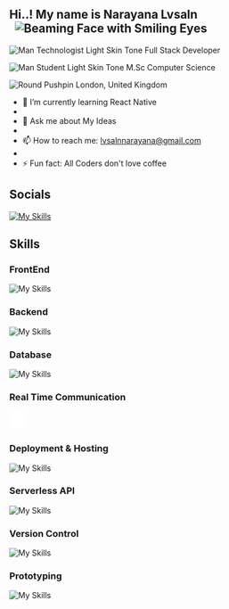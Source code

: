 


## Hi..! My name is Narayana Lvsaln <img src="https://raw.githubusercontent.com/Tarikul-Islam-Anik/Animated-Fluent-Emojis/master/Emojis/Smilies/Beaming%20Face%20with%20Smiling%20Eyes.png" alt="Beaming Face with Smiling Eyes" width="30" height="30" style="margin-left: 10px;margin-top:-10px;" /> 

<img src="https://raw.githubusercontent.com/Tarikul-Islam-Anik/Animated-Fluent-Emojis/master/Emojis/People%20with%20professions/Man%20Technologist%20Light%20Skin%20Tone.png" alt="Man Technologist Light Skin Tone" width="25" height="25" /><span>  Full Stack Developer</span>

<img src="https://raw.githubusercontent.com/Tarikul-Islam-Anik/Animated-Fluent-Emojis/master/Emojis/People%20with%20professions/Man%20Student%20Light%20Skin%20Tone.png" alt="Man Student Light Skin Tone" width="25" height="25" /><span>  M.Sc Computer Science</span>

<img src="https://raw.githubusercontent.com/Tarikul-Islam-Anik/Animated-Fluent-Emojis/master/Emojis/Objects/Round%20Pushpin.png" alt="Round Pushpin" width="25" height="25" /><span>  London, United Kingdom</span>

- 🌱 I’m currently learning React Native
- 
- 💬 Ask me about My Ideas
- 
- 📫 How to reach me: lvsalnnarayana@gmail.com
- 
- ⚡ Fun fact: All Coders don't love coffee
## Socials

[![My Skills](https://skillicons.dev/icons?i=linkedin)](https://www.linkedin.com/in/narayana-lvsaln-53257196/)

## Skills

### FrontEnd
![My Skills](https://skillicons.dev/icons?i=html,css,js,bootstrap,tailwindcss,angular,react,materialui,redux,webflow,wordpress)
### Backend
![My Skills](https://skillicons.dev/icons?i=nodejs,express,js)

### Database
![My Skills](https://skillicons.dev/icons?i=mongodb,mysql,prisma)

### Real Time Communication
<span>
<a href="https://angular.io/" target="_blank">
<img src="socketio-logo.png"  width="30" height="30"/></a>
</span>&nbsp;

### Deployment & Hosting
![My Skills](https://skillicons.dev/icons?i=aws,azure,firebase)

### Serverless API
![My Skills](https://skillicons.dev/icons?i=firebase)


### Version Control
![My Skills](https://skillicons.dev/icons?i=git,github)



### Prototyping
![My Skills](https://skillicons.dev/icons?i=xd,figma)


